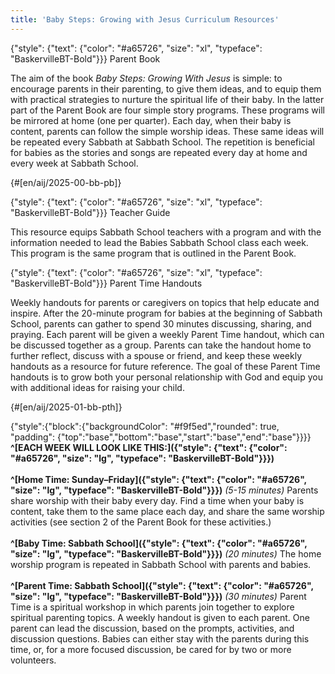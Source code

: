 ```yaml
---
title: 'Baby Steps: Growing with Jesus Curriculum Resources'
---
```


{"style": {"text": {"color": "#a65726", "size": "xl", "typeface": "BaskervilleBT-Bold"}}}
Parent Book

The aim of the book _Baby Steps: Growing With Jesus_ is simple: to encourage parents in their parenting, to give them ideas, and to equip them with practical strategies to nurture the spiritual life of their baby. In the latter part of the Parent Book are four simple story programs. These programs will be mirrored at home (one per quarter). Each day, when their baby is content, parents can follow the simple worship ideas. These same ideas will be repeated every Sabbath at Sabbath School. The repetition is beneficial for babies as the stories and songs are repeated every day at home and every week at Sabbath School.

{#[en/aij/2025-00-bb-pb]}

{"style": {"text": {"color": "#a65726", "size": "xl", "typeface": "BaskervilleBT-Bold"}}}
Teacher Guide

This resource equips Sabbath School teachers with a program and with the information needed to lead the Babies Sabbath School class each week. This program is the same program that is outlined in the Parent Book.

{"style": {"text": {"color": "#a65726", "size": "xl", "typeface": "BaskervilleBT-Bold"}}}
Parent Time Handouts

Weekly handouts for parents or caregivers on topics that help educate and inspire. After the 20-minute program for babies at the beginning of Sabbath School, parents can gather to spend 30 minutes discussing, sharing, and praying. Each parent will be given a weekly Parent Time handout, which can be discussed together as a group. Parents can take the handout home to further reflect, discuss with a spouse or friend, and keep these weekly handouts as a resource for future reference. The goal of these Parent Time handouts is to grow both your personal relationship with God and equip you with additional ideas for raising your child.

{#[en/aij/2025-01-bb-pth]}

{"style":{"block":{"backgroundColor": "#f9f5ed","rounded": true, "padding": {"top":"base","bottom":"base","start":"base","end":"base"}}}}
**^[EACH WEEK WILL LOOK LIKE THIS:]({"style": {"text": {"color": "#a65726", "size": "lg", "typeface": "BaskervilleBT-Bold"}}})**\
\
**^[Home Time: Sunday–Friday]({"style": {"text": {"color": "#a65726", "size": "lg", "typeface": "BaskervilleBT-Bold"}}})** _(5-15 minutes)_ Parents share worship with their baby every day. Find a time when your baby is content, take them to the same place each day, and share the same worship activities (see section 2 of the Parent Book for these activities.)
\
\
**^[Baby Time: Sabbath School]({"style": {"text": {"color": "#a65726", "size": "lg", "typeface": "BaskervilleBT-Bold"}}})** _(20 minutes)_ The home worship program is repeated in Sabbath School with parents and babies.
\
\
**^[Parent Time: Sabbath School]({"style": {"text": {"color": "#a65726", "size": "lg", "typeface": "BaskervilleBT-Bold"}}})** _(30 minutes)_ Parent Time is a spiritual workshop in which parents join together to explore spiritual parenting topics. A weekly handout is given to each parent. One parent can lead the discussion, based on the prompts, activities, and discussion questions. Babies can either stay with the parents during this time, or, for a more focused discussion, be cared for by two or more volunteers.